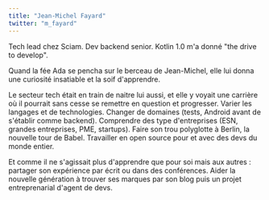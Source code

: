 ```yaml
---
title: "Jean-Michel Fayard"
twitter: "m_fayard"
---
```


Tech lead chez Sciam. Dev backend senior. Kotlin 1.0 m'a donné "the drive to develop".
 
Quand la fée Ada se pencha sur le berceau de Jean-Michel, elle lui donna une curiosité insatiable et la soif d'apprendre.
 
Le secteur tech était en train de naitre lui aussi, et elle y voyait une carrière où il pourrait sans cesse se remettre en question et progresser. Varier les langages et de technologies. Changer de domaines (tests, Android avant de s'établir comme backend). Comprendre des type d'entreprises (ESN, grandes entreprises, PME, startups). Faire son trou polyglotte à Berlin, la nouvelle tour de Babel. Travailler en open source pour et avec des devs du monde entier.
 
Et comme il ne s'agissait plus d'apprendre que pour soi mais aux autres : partager son expérience par écrit ou dans des conférences. Aider la nouvelle génération à trouver ses marques par son blog puis un projet entreprenarial d'agent de devs.
